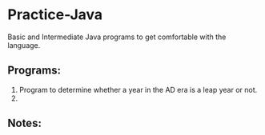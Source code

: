 # Practice-Java
Basic and Intermediate Java programs to get comfortable with the language.

## Programs:
1. Program to determine whether a year in the AD era is a leap year or not.
2. 

## Notes:
